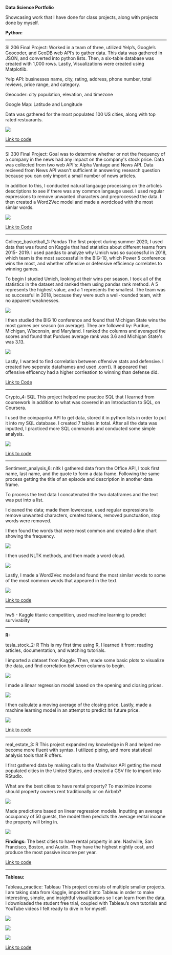 **Data Science Portfolio**

Showcasing work that I have done for class projects, along with projects done by myself.

**Python:**

---
SI 206 Final Project: 
Worked in a team of three, utilized Yelp’s, Google’s Geocoder, and GeoDB web API’s to gather data. This data was gathered in JSON, and converted into python lists. Then, a six-table database was created with 1,000 rows. Lastly, Visualizations were created using Matplotlib.

Yelp API: businesses name, city, rating, address, phone number, total reviews, price range, and category.

Geocoder: city population, elevation, and timezone

Google Map: Latitude and Longitude

Data was gathered for the most populated 100 US cities, along with top rated restuarants. 

![](https://github.com/mfannin099/data-science-portfolio/blob/main/images/lat_long.png)

[Link to code](https://github.com/mfannin099/data-science-portfolio/tree/main/SI206FinalProject)

---

SI 330 Final Project: 
Goal was to determine whether or not the frequency of a company in the news had any impact on the company's stock price. Data was collected from two web API's: Alpha Vantage and News API. Data recieved from News API wasn't sufficient in answering research question because you can only import a small number of news articles. 

In addition to this, I conducted natural langauge processing on the articles descriptions to see if there was any common langauge used. I used regular expressions to remove unwanted characters and preprocessed the data. I then created a Word2Vec model and made a wordcloud with the most simlar words.

![](https://github.com/mfannin099/data-science-portfolio/blob/main/images/stocks_1.png)

[Link to Code](https://github.com/mfannin099/data-science-portfolio/tree/main/SI330_final)

---

College_basketball_1: Pandas 
The first project during summer 2020, I used data that was found on Kaggle that had statistics about different teams from 2015- 2019. I used pandas to analyze why Umich was so successful in 2018, which team is the most successful in the BIG-10, which Power 5 conference wins the most, and whether offensive or defensive efficiency correlates to winning games.

To begin I studied Umich, looking at their wins per season. I took all of the statistics in the dataset and ranked them using pandas rank method. A 5 represents the highest value, and a 1 represents the smallest. The team was so successful in 2018, because they were such a well-rounded team, with no apparent weaknesses. 

![](https://github.com/mfannin099/data-science-portfolio/blob/main/images/basketball_1.jpg)

I then studied the BIG 10 conference and found that Michigan State wins the most games per season (on average). They are followed by: Purdue, Michigan, Wisconsin, and Maryland. I ranked the columns and averaged the scores and found that Purdues average rank was 3.6 and Michigan State's was 3.13.

![](https://github.com/mfannin099/data-science-portfolio/blob/main/images/basketball_2.jpg)

Lastly, I wanted to find correlation between offensive stats and defensive. I created two seperate dataframes and used .corr(). It appeared that offensive efficency had a higher corrleation to winning than defense did.

[Link to Code](https://github.com/mfannin099/data-science-portfolio/tree/main/college_basketball_1)

---

Crypto_4: SQL 
This project helped me practice SQL that I learned from coursework in addition to what was covered in an Introduction to SQL, on Coursera. 

I used the coinpaprika API to get data, stored it in python lists in order to put it into my SQL database. I created 7 tables in total. After all the data was inputted, I practiced more SQL commands and conducted some simple analysis.

![](https://github.com/mfannin099/data-science-portfolio/blob/main/images/crypto_1.jpg)

[Link to code](https://github.com/mfannin099/summer2020-4)

---

Sentiment_analysis_6: nltk
I gathered data from the Office API, I took first name, last name, and the quote to form a data frame. Following the same process getting the title of an episode and description in another data frame. 

To process the text data I concatenated the two dataframes and the text was put into a list.

I cleaned the data; made them lowercase, used regular expressions to remove unwanted characters, created tokens, removed punctuation, stop words were removed. 

I then found the words that were most common and created a line chart showing the frequency.

![](https://github.com/mfannin099/data-science-portfolio/blob/main/images/nltk_1.jpg)

I then used NLTK methods, and then made a word cloud. 

![](https://github.com/mfannin099/data-science-portfolio/blob/main/images/nltk_2.jpg)

Lastly, I made a Word2Vec model and found the most similar words to some of the most common words that appeared in the text.

![](https://github.com/mfannin099/data-science-portfolio/blob/main/images/nltk_3.jpg)

[Link to code](https://github.com/mfannin099/project2020-6)

---

hw5 - Kaggle titanic competition, used machine learning to predict survivabilty 

---

**R:**

tesla_stock_2: R 
This is my first time using R, I learned it from: reading articles, documentation, and watching tutorials. 

I imported a dataset from Kaggle. Then, made some basic plots to visualize the data, and find correlation between columns to begin. 

![](https://github.com/mfannin099/data-science-portfolio/blob/main/images/tesla_1.jpg)

I made a linear regression model based on the opening and closing prices. 

![](https://github.com/mfannin099/data-science-portfolio/blob/main/images/tesla_2.jpg)

I then calculate a moving average of the closing price. Lastly, made a machine learning model in an attempt to predict its future price.

![](https://github.com/mfannin099/data-science-portfolio/blob/main/images/tesla_3.jpg)

[Link to code](https://github.com/mfannin099/data-science-portfolio/tree/main/tesla_stock_2)

---

real_estate_3: R
This project expanded my knowledge in R and helped me become more fluent with syntax. I utilized piping, and more statistical analysis tools that R offers.

I first gathered data by making calls to the Mashvisor API getting the most populated cities in the United States, and created a CSV file to import into RStudio.

What are the best cities to have rental property? To maximize income should property owners rent traditionally or on Airbnb?

![](https://github.com/mfannin099/data-science-portfolio/blob/main/images/real_estate_1.jpg)

Made predictions based on linear regression models. Inputting an average occupancy of 50 guests, the model then predicts the average rental income the property will bring in. 

![](https://github.com/mfannin099/data-science-portfolio/blob/main/images/real_estate_2.jpg)

**Findings:** The best cities to have rental property in are: Nashville, San Francisco, Boston, and Austin. They have the highest nightly cost, and produce the most passive income per year. 

[Link to code](https://github.com/mfannin099/data-science-portfolio/tree/main/real_estate_3)

---

**Tableau:**

Tableau_practice: Tableau 
This project consists of multiple smaller projects. I am taking data from Kaggle, imported it into Tableau in order to make interesting, simple, and insightful visualizations so I can learn from the data. I downloaded the student free trial, coupled with Tableau’s own tutorials and YouTube videos I felt ready to dive in for myself.

![](https://github.com/mfannin099/data-science-portfolio/blob/main/images/tableau_1.jpg)

![](https://github.com/mfannin099/data-science-portfolio/blob/main/images/tableau_2.jpg)

![](https://github.com/mfannin099/data-science-portfolio/blob/main/images/tableau_3.jpg)

[Link to code](https://github.com/mfannin099/summer2020-5)

